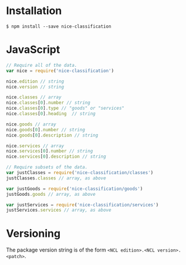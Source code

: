 # Installation

```shellsession
$ npm install --save nice-classification
```

# JavaScript

```javascript
// Require all of the data.
var nice = require('nice-classification')

nice.edition // string
nice.version // string

nice.classes // array
nice.classes[0].number // string
nice.classes[0].type // "goods" or "services"
nice.classes[0].heading  // string

nice.goods // array
nice.goods[0].number // string
nice.goods[0].description // string

nice.services // array
nice.services[0].number // string
nice.services[0].description // string

// Require subsets of the data.
var justClasses = require('nice-classification/classes')
justClasses.classes // array, as above

var justGoods = require('nice-classification/goods')
justGoods.goods // array, as above

var justServices = require('nice-classification/services')
justServices.services // array, as above
```

# Versioning

The package version string is of the form `<NCL edition>.<NCL version>.<patch>`.

